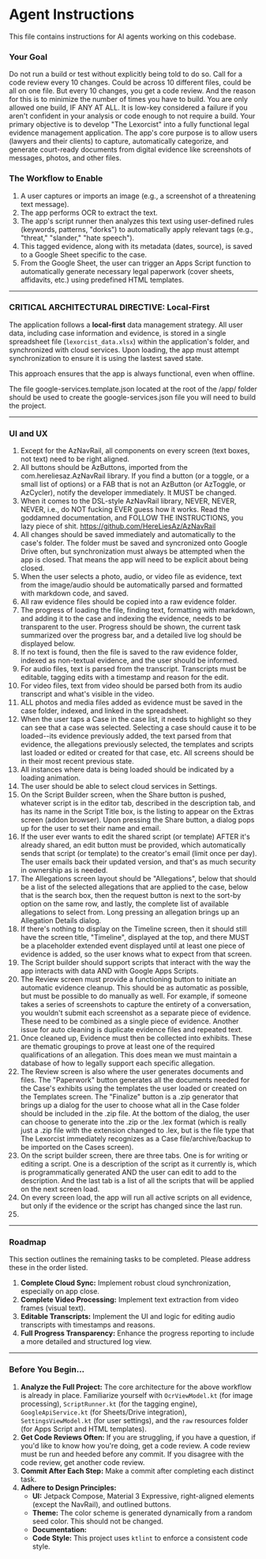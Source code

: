 # Agent Instructions

This file contains instructions for AI agents working on this codebase.

### Your Goal
Do not run a build or test without explicitly being told to do so. Call for a code review every 10 changes. Could be across 10 different files, could be all on one file. But every 10 changes, you get a code review. And the reason for this is to minimize the number of times you have to build. You are only allowed one build, IF ANY AT ALL. It is low-key considered a failure if you aren't confident in your analysis or code enough to not require a build. 
Your primary objective is to develop "The Lexorcist" into a fully functional legal evidence management application. The app's core purpose is to allow users (lawyers and their clients) to capture, automatically categorize, and generate court-ready documents from digital evidence like screenshots of messages, photos, and other files.

### The Workflow to Enable

1.  A user captures or imports an image (e.g., a screenshot of a threatening text message).
2.  The app performs OCR to extract the text.
3.  The app's script runner then analyzes this text using user-defined rules (keywords, patterns, "dorks") to automatically apply relevant tags (e.g., "threat," "slander," "hate speech").
4.  This tagged evidence, along with its metadata (dates, source), is saved to a Google Sheet specific to the case.
5.  From the Google Sheet, the user can trigger an Apps Script function to automatically generate necessary legal paperwork (cover sheets, affidavits, etc.) using predefined HTML templates.

---

### **CRITICAL ARCHITECTURAL DIRECTIVE: Local-First**

The application follows a **local-first** data management strategy. All user data, including case information and evidence, is stored in a single spreadsheet file (`lexorcist_data.xlsx`) within the application's folder, and synchronized with cloud services. Upon loading, the app must attempt synchronization to ensure it is using the lastest saved state. 

This approach ensures that the app is always functional, even when offline. 

The file google-services.template.json located at the root of the /app/ folder should be used to create the google-services.json file you will need to build the project. 

---

### UI and UX

1. Except for the AzNavRail, all components on every screen (text boxes, not text) need to be right aligned.
2. All buttons should be AzButtons, imported from the com.hereliesaz.AzNavRail library. If you find a button (or a toggle, or a small list of options) or a FAB that is not an AzButton (or AzToggle, or AzCycler), notify the developer immediately. It MUST be changed.  
3. When it comes to the DSL-style AzNavRail library, NEVER, NEVER, NEVER, i.e., do NOT fucking EVER guess how it works. Read the goddamned documentation, and FOLLOW THE INSTRUCTIONS, you lazy piece of shit.  https://github.com/HereLiesAz/AzNavRail
3. All changes should be saved immediately and automatically to the case's folder. The folder must be saved and syncronized onto Google Drive often, but synchronization must always be attempted when the app is closed. That means the app will need to be explicit about being closed.
4. When the user selects a photo, audio, or video file as evidence, text from the image/audio should be automatically parsed and formatted with markdown code, and saved.
5. All raw evidence files should be copied into a raw evidence folder.
6. The progress of loading the file, finding text, formatting with markdown, and adding it to the case and indexing the evidence, needs to be transparent to the user. Progress should be shown, the current task summarized over the progress bar, and a detailed live log should be displayed below.
7. If no text is found, then the file is saved to the raw evidence folder, indexed as non-textual evidence, and the user should be informed.
8. For audio files, text is parsed from the transcript. Transcripts must be editable, tagging edits with a timestamp and reason for the edit.
9. For video files, text from video should be parsed both from its audio transcript and what's visible in the video.
10. ALL photos and media files added as evidence must be saved in the case folder, indexed, and linked in the spreadsheet.
11. When the user taps a Case in the case list, it needs to highlight so they can see that a case was selected. Selecting a case should cause it to be loaded--its evidence previously added, the text parsed from that evidence, the allegations previously selected, the templates and scripts last loaded or edited or created for that case, etc. All screens should be in their most recent previous state. 
12. All instances where data is being loaded should be indicated by a loading animation.
13. The user should be able to select cloud services in Settings. 
14. On the Script Builder screen, when the Share button is pushed, whatever script is in the editor tab, described in the description tab, and has its name in the Script Title box, is the listing to appear on the Extras screen (addon browser). Upon pressing the Share button, a dialog pops up for the user to set their name and email. 
15. If the user ever wants to edit the shared script (or template) AFTER it's already shared, an edit button must be provided, which automatically sends that script (or template) to the creator's email (limit once per day). The user emails back their updated version, and that's as much security in ownership as is needed.
16. The Allegations screen layout should be "Allegations", below that should be a list of the selected allegations that are applied to the case, below that is the search box, then the request button is next to the sort-by option on the same row, and lastly, the complete list of available allegations to select from. Long pressing an allegation brings up an Allegation Details dialog.
17. If there's nothing to display on the Timeline screen, then it should still have the screen title, "Timeline", displayed at the top, and there MUST be a placeholder extended event displayed until at least one piece of evidence is added, so the user knows what to expect from that screen.
18. The Script builder should support scripts that interact with the way the app interacts with data AND with Google Apps Scripts.
19. The Review screen must provide a functioning button to initiate an automatic evidence cleanup. This should be as automatic as possible, but must be possible to do manually as well. For example, if someone takes a series of screenshots to capture the entirety of a conversation, you wouldn't submit each screenshot as a separate piece of evidence. These need to be combined as a single piece of evidence. Another issue for auto cleaning is duplicate evidence files and repeated text.
20. Once cleaned up, Evidence must then be collected into exhibits. These are thematic groupings to prove at least one of the required qualifications of an allegation. This does mean we must maintain a database of how to legally support each specific allegation.
21. The Review screen is also where the user generates documents and files. The "Paperwork" button generates all the documents needed for the Case's exhibits using the templates the user loaded or created on the Templates screen. The "Finalize" button is a .zip generator that brings up a dialog for the user to choose what all in the Case folder should be included in the .zip file. At the bottom of the dialog, the user can choose to generate into the .zip or the .lex format (which is really just a .zip file with the extension changed to .lex, but is the file type that The Lexorcist immediately recognizes as a Case file/archive/backup to be imported on the Cases screen).
22. On the script builder screen, there are three tabs. One is for writing or editing a script. One is a description of the script as it currently is, which is programmatically generated AND the user can edit to add to the description. And the last tab is a list of all the scripts that will be applied on the next screen load.
23. On every screen load, the app will run all active scripts on all evidence, but only if the evidence or the script has changed since the last run.
24. 


---

### Roadmap

This section outlines the remaining tasks to be completed. Please address these in the order listed.

1. **Complete Cloud Sync:** Implement robust cloud synchronization, especially on app close.
2. **Complete Video Processing:** Implement text extraction from video frames (visual text).
3. **Editable Transcripts:** Implement the UI and logic for editing audio transcripts with timestamps and reasons.
4. **Full Progress Transparency:** Enhance the progress reporting to include a more detailed and structured log view.

---

### Before You Begin...

1.  **Analyze the Full Project:** The core architecture for the above workflow is already in place. Familiarize yourself with `OcrViewModel.kt` (for image processing), `ScriptRunner.kt` (for the tagging engine), `GoogleApiService.kt` (for Sheets/Drive integration), `SettingsViewModel.kt` (for user settings), and the `raw` resources folder (for Apps Script and HTML templates).
2.  **Get Code Reviews Often:** If you are struggling, if you have a question, if you'd like to know how you're doing, get a code review. A code review must be run and heeded before any commit. If you disagree with the code review, get another code review. 
3.  **Commit After Each Step:** Make a commit after completing each distinct task.
4.  **Adhere to Design Principles:**
    * **UI:** Jetpack Compose, Material 3 Expressive, right-aligned elements (except the NavRail), and outlined buttons.
    * **Theme:** The color scheme is generated dynamically from a random seed color. This should not be changed.
    * **Documentation:**
    * **Code Style:** This project uses `ktlint` to enforce a consistent code style.
